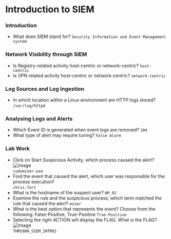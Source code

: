 # Introduction to SIEM

### Introduction 
- What does SIEM stand for? `Security Information and Event Management system`

### Network Visibility through SIEM
- Is Registry-related activity host-centric or network-centric? `host-centric`
- Is VPN related activity host-centric or network-centric? `network-centric`

### Log Sources and Log Ingestion
- In which location within a Linux environment are HTTP logs stored? `/var/log/httpd`

### Analysing Logs and Alerts
- Which Event ID is generated when event logs are removed? `104`
- What type of alert may require tuning? `False Alarm`

### Lab Work
- Click on Start Suspicious Activity, which process caused the alert?<br />
![image](https://github.com/user-attachments/assets/768407c4-ecde-450c-9a43-a3e73fb09a34)<br />
`cudominer.exe`
- Find the event that caused the alert, which user was responsible for the process execution?<br />
`chris.fort`
- What is the hostname of the suspect user? `HR_02`
- Examine the rule and the suspicious process; which term matched the rule that caused the alert? `miner`
- What is the best option that represents the event? Choose from the following: False-Positive, True-Positive `True-Positive`
- Selecting the right ACTION will display the FLAG. What is the FLAG?<br />
![image](https://github.com/user-attachments/assets/785a1c0c-c62d-4b0c-806a-e1895c404281)<br />
`THM{000_SIEM_INTRO}`


